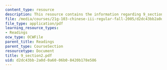```yaml
---
content_type: resource
description: This resource contains the information regarding 9_section2.
file: /media/courses/21g-103-chinese-iii-regular-fall-2005/d2dc43bb2a0d0a6006b08420b178e586_MIT21G_103F05_9_2.pdf
file_type: application/pdf
learning_resource_types:
- Readings
ocw_type: OCWFile
parent_title: Readings
parent_type: CourseSection
resourcetype: Document
title: 9_section2.pdf
uid: d2dc43bb-2a0d-0a60-06b0-8420b178e586
---
```


